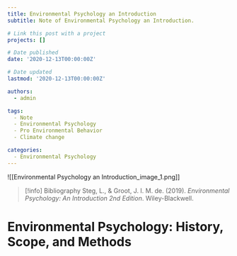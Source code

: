 ```yaml
---
title: Environmental Psychology an Introduction
subtitle: Note of Environmental Psychology an Introduction.

# Link this post with a project
projects: []

# Date published
date: '2020-12-13T00:00:00Z'

# Date updated
lastmod: '2020-12-13T00:00:00Z'

authors:
  - admin

tags:
  - Note
  - Environmental Psychology
  - Pro Environmental Behavior
  - Climate change

categories:
  - Environmental Psychology
---
```


![[Environmental Psychology an Introduction_image_1.png]]

> [!info] Bibliography
Steg, L., & Groot, J. I. M. de. (2019). _Environmental Psychology: An Introduction 2nd Edition_. Wiley-Blackwell.

# Environmental Psychology: History, Scope, and Methods 